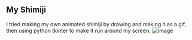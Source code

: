## My Shimiji
I tried making my own animated shimiji by drawing and making it as a gif, then using python tkinter to make it run around my screen.
![image](https://github.com/user-attachments/assets/9640c595-0369-42c4-a9a6-bea3a966fcd9)
